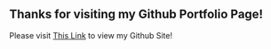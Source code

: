 ## Thanks for visiting my Github Portfolio Page!

Please visit <a href="jsdavis92.github.io">This Link</a> to view my Github Site!
